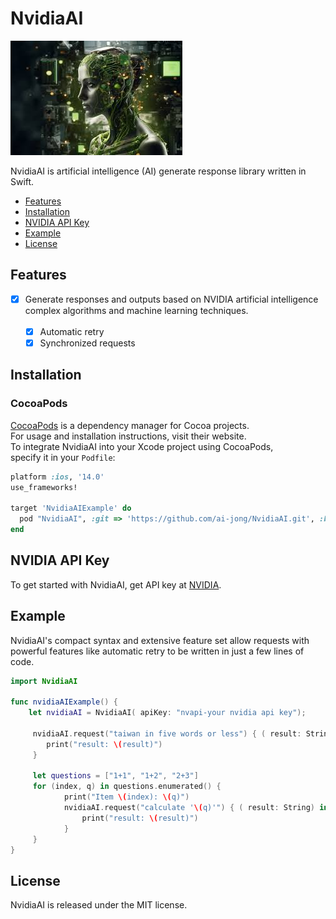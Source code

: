 # NvidiaAI

![NvidiaAI: Elegant Networking in Swift](nvidia.png)

NvidiaAI is artificial intelligence (AI) generate response library written in Swift.

- [Features](#features)
- [Installation](#installation)
- [NVIDIA API Key](#NVIDIA-API-Key)
- [Example](#example)
- [License](#license)

## Features

- [x] Generate responses and outputs based on NVIDIA artificial intelligence <br> complex algorithms and machine learning techniques. <br> <br>
  - [x] Automatic retry
  - [x] Synchronized requests

## Installation
### CocoaPods

[CocoaPods](https://cocoapods.org) is a dependency manager for Cocoa projects.<br> 
For usage and installation instructions, visit their website.<br> 
To integrate NvidiaAI into your Xcode project using CocoaPods, <br> specify it in your `Podfile`:

```ruby
platform :ios, '14.0'
use_frameworks!

target 'NvidiaAIExample' do
  pod "NvidiaAI", :git => 'https://github.com/ai-jong/NvidiaAI.git', :branch => 'main'
end

```
## NVIDIA API Key
To get started with NvidiaAI, get API key at [NVIDIA](https://www.nvidia.com/en-us/ai/).

## Example

NvidiaAI's compact syntax and extensive feature set allow requests with powerful features like automatic retry to be written in just a few lines of code.

```swift
import NvidiaAI

func nvidiaAIExample() {
    let nvidiaAI = NvidiaAI( apiKey: "nvapi-your nvidia api key");
                
     nvidiaAI.request("taiwan in five words or less") { ( result: String) in
        print("result: \(result)")
     }
        
     let questions = ["1+1", "1+2", "2+3"]
     for (index, q) in questions.enumerated() {
            print("Item \(index): \(q)")
            nvidiaAI.request("calculate '\(q)'") { ( result: String) in
                print("result: \(result)")
            }
     }
}
```

## License

NvidiaAI is released under the MIT license.

